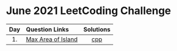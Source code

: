 # June 2021 LeetCoding Challenge

| Day | Question Links |      Solutions      |
| :-: | :------------- | :-----------------: |
| 1.  | [Max Area of Island](https://leetcode.com/explore/challenge/card/june-leetcoding-challenge-2021/603/week-1-june-1st-june-7th/3764/)           | [cpp](./01.%20Max%20Area%20of%20Island.cpp) |
